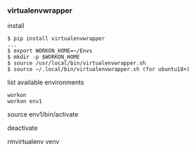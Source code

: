 

### virtualenvwrapper
install

    $ pip install virtualenvwrapper
    ...
    $ export WORKON_HOME=~/Envs
    $ mkdir -p $WORKON_HOME
    $ source /usr/local/bin/virtualenvwrapper.sh
    $ source ~/.local/bin/virtualenvwrapper.sh (for ubuntu18+)

list available environments

    workon
    workon env1
    
source env1/bin/activate

deactivate

rmvirtualenv venv

